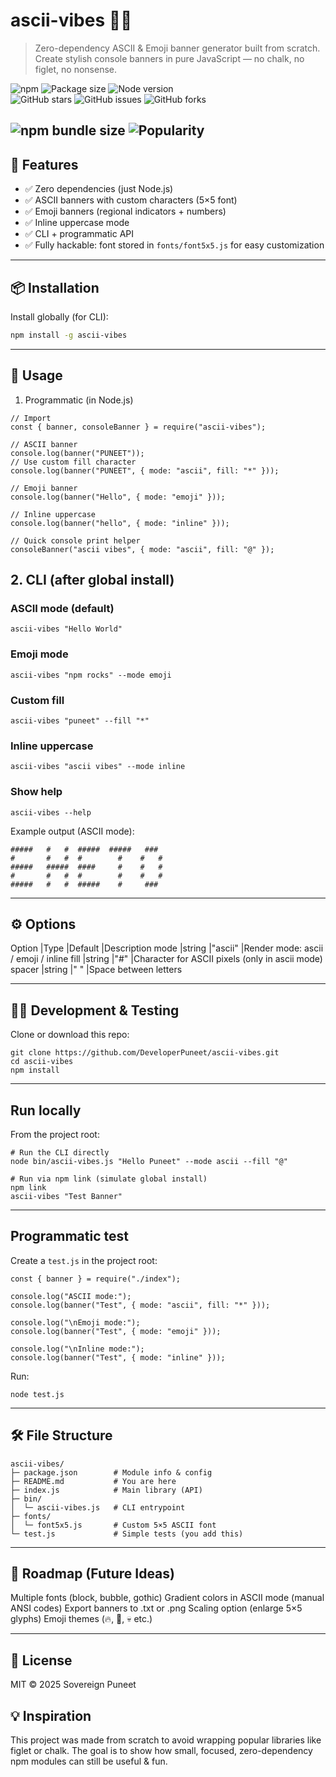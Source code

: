 # ascii-vibes 🎨✨

> Zero-dependency ASCII & Emoji banner generator built from scratch.  
> Create stylish console banners in pure JavaScript — no chalk, no figlet, no nonsense.  

![npm](https://img.shields.io/npm/dt/ascii-vibes)
![Package size](https://img.shields.io/bundlephobia/minzip/ascii-vibes)
![Node version](https://img.shields.io/node/v/ascii-vibes)  
![GitHub stars](https://img.shields.io/github/stars/DeveloperPuneet/ascii-vibes)
![GitHub issues](https://img.shields.io/github/issues/DeveloperPuneet/ascii-vibes)
![GitHub forks](https://img.shields.io/github/forks/DeveloperPuneet/ascii-vibes)

![npm bundle size](https://img.shields.io/bundlephobia/min/ascii-vibes)
![Popularity](https://img.shields.io/npm/dt/ascii-vibes)
---

## 🚀 Features
- ✅ Zero dependencies (just Node.js)
- ✅ ASCII banners with custom characters (5×5 font)
- ✅ Emoji banners (regional indicators + numbers)
- ✅ Inline uppercase mode
- ✅ CLI + programmatic API
- ✅ Fully hackable: font stored in `fonts/font5x5.js` for easy customization

---

## 📦 Installation

Install globally (for CLI):
```bash
npm install -g ascii-vibes
```

---

## 🔧 Usage
1. Programmatic (in Node.js)
```
// Import
const { banner, consoleBanner } = require("ascii-vibes");

// ASCII banner
console.log(banner("PUNEET"));
// Use custom fill character
console.log(banner("PUNEET", { mode: "ascii", fill: "*" }));

// Emoji banner
console.log(banner("Hello", { mode: "emoji" }));

// Inline uppercase
console.log(banner("hello", { mode: "inline" }));

// Quick console print helper
consoleBanner("ascii vibes", { mode: "ascii", fill: "@" });
```

## 2. CLI (after global install)
### ASCII mode (default)
```ascii-vibes "Hello World"```

### Emoji mode
```ascii-vibes "npm rocks" --mode emoji```

### Custom fill
```ascii-vibes "puneet" --fill "*"```

### Inline uppercase
```ascii-vibes "ascii vibes" --mode inline```

### Show help
```ascii-vibes --help```


Example output (ASCII mode):
```
#####   #   #  #####  #####   ### 
#       #   #  #        #    #   #
#####   #####  ####     #    #   #
#       #   #  #        #    #   #
#####   #   #  #####    #     ### 
```

---

## ⚙️ Options
Option	|Type	|Default	|Description
mode	|string	|"ascii"	|Render mode: ascii / emoji / inline
fill	|string	|"#"	    |Character for ASCII pixels (only in ascii mode)
spacer	|string	|" "	    |Space between letters

---

## 🧑‍💻 Development & Testing

Clone or download this repo:
```
git clone https://github.com/DeveloperPuneet/ascii-vibes.git
cd ascii-vibes
npm install
```

---

## Run locally

From the project root:
```
# Run the CLI directly
node bin/ascii-vibes.js "Hello Puneet" --mode ascii --fill "@"

# Run via npm link (simulate global install)
npm link
ascii-vibes "Test Banner"
```

---

## Programmatic test

Create a ```test.js``` in the project root:
```
const { banner } = require("./index");

console.log("ASCII mode:");
console.log(banner("Test", { mode: "ascii", fill: "*" }));

console.log("\nEmoji mode:");
console.log(banner("Test", { mode: "emoji" }));

console.log("\nInline mode:");
console.log(banner("Test", { mode: "inline" }));
```

Run:
```
node test.js
```

---

## 🛠️ File Structure
```
ascii-vibes/
├─ package.json        # Module info & config
├─ README.md           # You are here
├─ index.js            # Main library (API)
├─ bin/
│  └─ ascii-vibes.js   # CLI entrypoint
├─ fonts/
│  └─ font5x5.js       # Custom 5×5 ASCII font
└─ test.js             # Simple tests (you add this)
```

---

## 📝 Roadmap (Future Ideas)
 Multiple fonts (block, bubble, gothic)
 Gradient colors in ASCII mode (manual ANSI codes)
 Export banners to .txt or .png
 Scaling option (enlarge 5×5 glyphs)
 Emoji themes (🔥, 🎉, 💀 etc.)

---

## 📜 License
MIT © 2025 Sovereign Puneet

## 💡 Inspiration
This project was made from scratch to avoid wrapping popular libraries like figlet or chalk.
The goal is to show how small, focused, zero-dependency npm modules can still be useful & fun.
